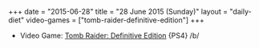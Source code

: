 +++
date = "2015-06-28"
title = "28 June 2015 (Sunday)"
layout = "daily-diet"
video-games = ["tomb-raider-definitive-edition"]
+++

<ul>
<li class="entry Video Game">Video Game: <a href="/video-games/tomb-raider-definitive-edition">Tomb Raider: Definitive Edition</a> {PS4} /b/</li>
</ul>